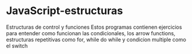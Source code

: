 # JavaScript-estructuras
Estructuras de control y funciones
Estos programas contienen ejercicios para entender como funcionan las condicionales, los arrow functions, estructuras repetitivas como for, while do while y condicion multiple como el switch
